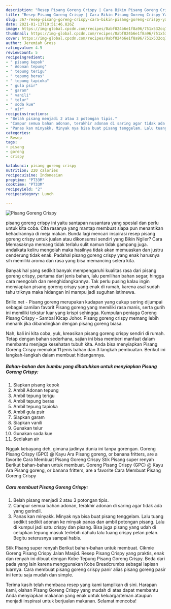 ```yaml
---
description: "Resep Pisang Goreng Crispy | Cara Bikin Pisang Goreng Crispy Yang Sempurna"
title: "Resep Pisang Goreng Crispy | Cara Bikin Pisang Goreng Crispy Yang Sempurna"
slug: 367-resep-pisang-goreng-crispy-cara-bikin-pisang-goreng-crispy-yang-sempurna
date: 2021-01-13T19:51:46.826Z
image: https://img-global.cpcdn.com/recipes/0abf024b6e1f8a96/751x532cq70/pisang-goreng-crispy-foto-resep-utama.jpg
thumbnail: https://img-global.cpcdn.com/recipes/0abf024b6e1f8a96/751x532cq70/pisang-goreng-crispy-foto-resep-utama.jpg
cover: https://img-global.cpcdn.com/recipes/0abf024b6e1f8a96/751x532cq70/pisang-goreng-crispy-foto-resep-utama.jpg
author: Jeremiah Gross
ratingvalue: 4.5
reviewcount: 5
recipeingredient:
- " pisang kepok"
- " Adonan tepung"
- " tepung terigu"
- " tepung beras"
- " tepung tapioka"
- " gula psir"
- " garam"
- " vanili"
- " telur"
- " soda kue"
- " air"
recipeinstructions:
- "Belah pisang menjadi 2 atau 3 potongan tipis."
- "Campur semua bahan adonan, terakhir adonan di saring agar tidak ada yang gerindil."
- "Panas kan minyakk. Minyak nya bisa buat pisang tenggelam. Lalu tuang sedikit sedikit adonan ke minyak panas dan ambil potongan pisang. Lalu di kumpul jadi satu crispy dan pisang. Bisa juga pisang yang udah di celupkan tepung masuk terlebih dahulu lalu tuang crispy pelan pelan. Begitu seterusnya sampai habis."
categories:
- Resep
tags:
- pisang
- goreng
- crispy

katakunci: pisang goreng crispy 
nutrition: 220 calories
recipecuisine: Indonesian
preptime: "PT33M"
cooktime: "PT33M"
recipeyield: "2"
recipecategory: Lunch

---
```



![Pisang Goreng Crispy](https://img-global.cpcdn.com/recipes/0abf024b6e1f8a96/751x532cq70/pisang-goreng-crispy-foto-resep-utama.jpg)


pisang goreng crispy ini yaitu santapan nusantara yang spesial dan perlu untuk kita coba. Cita rasanya yang mantap membuat siapa pun menantikan kehadirannya di meja makan.
Bunda lagi mencari inspirasi resep pisang goreng crispy untuk jualan atau dikonsumsi sendiri yang Bikin Ngiler? Cara Memasaknya memang tidak terlalu sulit namun tidak gampang juga. andaikata keliru mengolah maka hasilnya tidak akan memuaskan dan justru cenderung tidak enak. Padahal pisang goreng crispy yang enak harusnya sih memiliki aroma dan rasa yang bisa memancing selera kita.

Banyak hal yang sedikit banyak mempengaruhi kualitas rasa dari pisang goreng crispy, pertama dari jenis bahan, lalu pemilihan bahan segar, hingga cara mengolah dan menghidangkannya. Tak perlu pusing kalau ingin menyiapkan pisang goreng crispy yang enak di rumah, karena asal sudah tahu triknya maka hidangan ini mampu jadi suguhan istimewa.

Brilio.net - Pisang goreng merupakan kudapan yang cukup sering dijumpai sebagai camilan favorit Pisang goreng yang memiliki rasa manis, serta gurih ini memiliki tekstur luar yang krispi sehingga. Kumpulan peniaga Goreng Pisang Crispy - Sambal Kicap Johor. Pisang goreng crispy memang lebih menarik jika dibandingkan dengan pisang goreng biasa.


Nah, kali ini kita coba, yuk, kreasikan pisang goreng crispy sendiri di rumah. Tetap dengan bahan sederhana, sajian ini bisa memberi manfaat dalam membantu menjaga kesehatan tubuh kita. Anda bisa menyiapkan Pisang Goreng Crispy memakai 11 jenis bahan dan 3 langkah pembuatan. Berikut ini langkah-langkah dalam membuat hidangannya.

<!--inarticleads1-->

##### Bahan-bahan dan bumbu yang dibutuhkan untuk menyiapkan Pisang Goreng Crispy:

1. Siapkan  pisang kepok
1. Ambil  Adonan tepung
1. Ambil  tepung terigu
1. Ambil  tepung beras
1. Ambil  tepung tapioka
1. Ambil  gula psir
1. Siapkan  garam
1. Siapkan  vanili
1. Gunakan  telur
1. Gunakan  soda kue
1. Sediakan  air


Nggak kebayang deh, gimana jadinya dunia ini tanpa gorengan. Goreng Pisang Crispy (GPC) @ Kayu Ara Pisang goreng, or banana fritters, are a favorite Cara Membuat Pisang Goreng Crispy Stik Pisang super renyah Berikut bahan-bahan untuk membuat. Goreng Pisang Crispy (GPC) @ Kayu Ara Pisang goreng, or banana fritters, are a favorite Cara Membuat Pisang Goreng Crispy 

<!--inarticleads2-->

##### Cara membuat Pisang Goreng Crispy:

1. Belah pisang menjadi 2 atau 3 potongan tipis.
1. Campur semua bahan adonan, terakhir adonan di saring agar tidak ada yang gerindil.
1. Panas kan minyakk. Minyak nya bisa buat pisang tenggelam. Lalu tuang sedikit sedikit adonan ke minyak panas dan ambil potongan pisang. Lalu di kumpul jadi satu crispy dan pisang. Bisa juga pisang yang udah di celupkan tepung masuk terlebih dahulu lalu tuang crispy pelan pelan. Begitu seterusnya sampai habis.


Stik Pisang super renyah Berikut bahan-bahan untuk membuat. Cikmie Goreng Pisang Crispy Jalan Masjid. Resep Pisang Crispy yang praktis, enak dan renyah ini dibuat dengan Kobe Tepung Pisang Goreng Crispy. Beda dari pada yang lain karena menggunakan Kobe Breadcrumbs sebagai lapisan luarnya. Cara membuat pisang goreng crispy panir alias pisang goreng pasir ini tentu saja mudah dan simple. 

Terima kasih telah membaca resep yang kami tampilkan di sini. Harapan kami, olahan Pisang Goreng Crispy yang mudah di atas dapat membantu Anda menyiapkan makanan yang enak untuk keluarga/teman ataupun menjadi inspirasi untuk berjualan makanan. Selamat mencoba!
